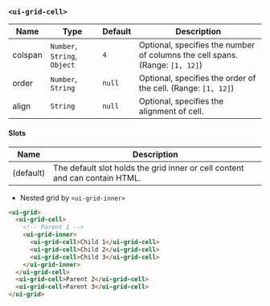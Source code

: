 ### `<ui-grid-cell>`

| Name    | Type                         | Default | Description                                                                  |
| ------- | ---------------------------- | ------- | ---------------------------------------------------------------------------- |
| colspan | `Number`, `String`, `Object` | `4`     | Optional, specifies the number of columns the cell spans. (Range: `[1, 12]`) |
| order   | `Number`, `String`           | `null`  | Optional, specifies the order of the cell. (Range: `[1, 12]`)                |
| align   | `String`                     | `null`  | Optional, specifies the alignment of cell.                                   |

#### Slots

| Name      | Description                                                                 |
| --------- | --------------------------------------------------------------------------- |
| (default) | The default slot holds the grid inner or cell content and can contain HTML. |

- Nested grid by `<ui-grid-inner>`

```html
<ui-grid>
  <ui-grid-cell>
    <!-- Parent 1 -->
    <ui-grid-inner>
      <ui-grid-cell>Child 1</ui-grid-cell>
      <ui-grid-cell>Child 2</ui-grid-cell>
      <ui-grid-cell>Child 3</ui-grid-cell>
    </ui-grid-inner>
  </ui-grid-cell>
  <ui-grid-cell>Parent 2</ui-grid-cell>
  <ui-grid-cell>Parent 3</ui-grid-cell>
</ui-grid>
```
